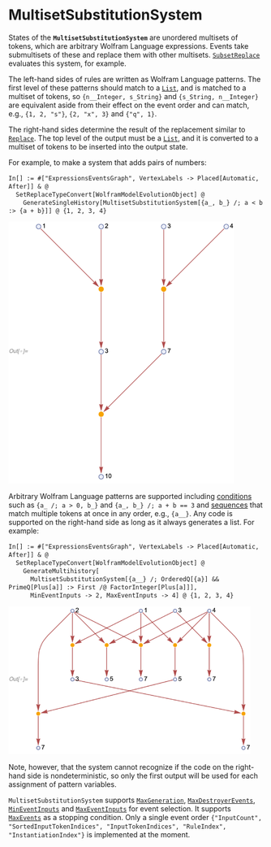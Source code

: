 # MultisetSubstitutionSystem

States of the **`MultisetSubstitutionSystem`** are unordered multisets of tokens, which are arbitrary Wolfram Language
expressions. Events take submultisets of these and replace them with other multisets.
[`SubsetReplace`](https://reference.wolfram.com/language/ref/SubsetReplace.html) evaluates this system, for example.

The left-hand sides of rules are written as Wolfram Language patterns. The first level of these patterns should match to
a [`List`](https://reference.wolfram.com/language/ref/List.html), and is matched to a multiset of tokens, so
`{n__Integer, s_String}` and `{s_String, n__Integer}` are equivalent aside from their effect on the event order and can
match, e.g., `{1, 2, "s"}`, `{2, "x", 3}` and `{"q", 1}`.

The right-hand sides determine the result of the replacement similar to
[`Replace`](https://reference.wolfram.com/language/ref/Replace.html). The top level of the output must be a
[`List`](https://reference.wolfram.com/language/ref/List.html), and it is converted to a multiset of tokens to be
inserted into the output state.

For example, to make a system that adds pairs of numbers:

```wl
In[] := #["ExpressionsEventsGraph", VertexLabels -> Placed[Automatic, After]] & @
  SetReplaceTypeConvert[WolframModelEvolutionObject] @
    GenerateSingleHistory[MultisetSubstitutionSystem[{a_, b_} /; a < b :> {a + b}]] @ {1, 2, 3, 4}
```

<img src="/Documentation/Images/MultisetSubstitutionSystemExample.png" width="444.6">

Arbitrary Wolfram Language patterns are supported including
[conditions](https://reference.wolfram.com/language/ref/Condition.html) such as `{a_ /; a > 0, b_}` and
`{a_, b_} /; a + b == 3` and [sequences](https://reference.wolfram.com/language/ref/BlankSequence.html) that match
multiple tokens at once in any order, e.g., `{a__}`. Any code is supported on the right-hand side as long as it always
generates a list. For example:

```wl
In[] := #["ExpressionsEventsGraph", VertexLabels -> Placed[Automatic, After]] & @
  SetReplaceTypeConvert[WolframModelEvolutionObject] @
    GenerateMultihistory[
      MultisetSubstitutionSystem[{a__} /; OrderedQ[{a}] && PrimeQ[Plus[a]] :> First /@ FactorInteger[Plus[a]]],
      MinEventInputs -> 2, MaxEventInputs -> 4] @ {1, 2, 3, 4}
```

<img src="/Documentation/Images/MultisetSubstitutionSystemConditionsAndSequences.png" width="478.2">

Note, however, that the system cannot recognize if the code on the right-hand side is nondeterministic, so only the
first output will be used for each assignment of pattern variables.

`MultisetSubstitutionSystem` supports
[`MaxGeneration`](/Documentation/Generators/MaxGeneration.md),
[`MaxDestroyerEvents`](/Documentation/Generators/MaxDestroyerEvents.md),
[`MinEventInputs`](/Documentation/Generators/MinEventInputs.md) and
[`MaxEventInputs`](/Documentation/Generators/MaxEventInputs.md)
for event selection. It supports
[`MaxEvents`](/Documentation/Generators/MaxEvents.md) as a stopping condition. Only a single event order
`{"InputCount", "SortedInputTokenIndices", "InputTokenIndices", "RuleIndex", "InstantiationIndex"}` is implemented at
the moment.
